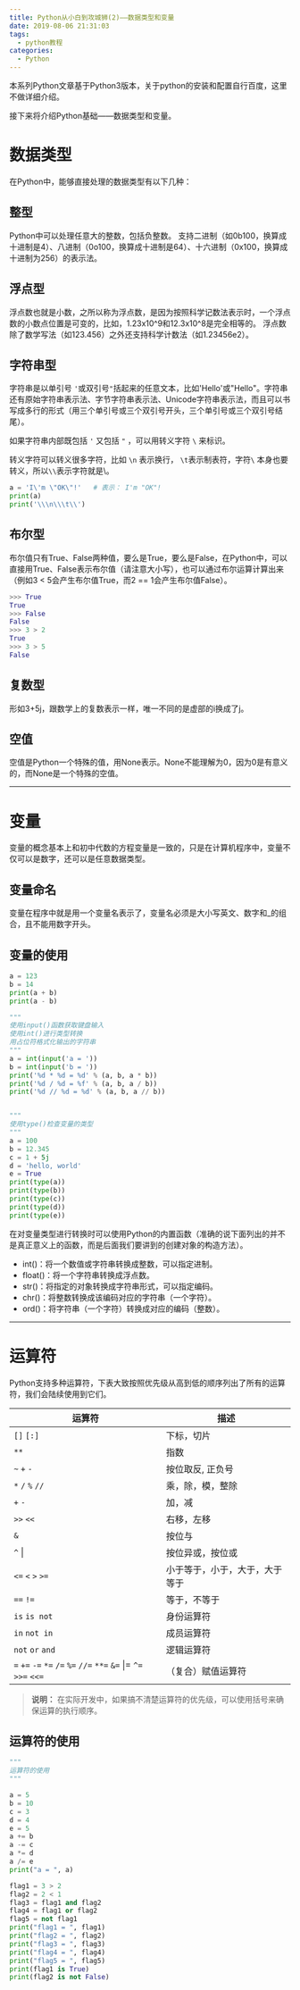```yaml
---
title: Python从小白到攻城狮(2)——数据类型和变量
date: 2019-08-06 21:31:03
tags:
  - python教程
categories:
  - Python
---
```

本系列Python文章基于Python3版本，关于python的安装和配置自行百度，这里不做详细介绍。

接下来将介绍Python基础——数据类型和变量。


# **数据类型**
在Python中，能够直接处理的数据类型有以下几种：


## **整型**
Python中可以处理任意大的整数，包括负整数。
支持二进制（如0b100，换算成十进制是4）、八进制（0o100，换算成十进制是64）、十六进制（0x100，换算成十进制为256）的表示法。


## **浮点型**
浮点数也就是小数，之所以称为浮点数，是因为按照科学记数法表示时，一个浮点数的小数点位置是可变的，比如，1.23x10^9和12.3x10^8是完全相等的。
浮点数除了数学写法（如123.456）之外还支持科学计数法（如1.23456e2）。


## **字符串型**
字符串是以单引号 `'`或双引号`"`括起来的任意文本，比如'Hello'或"Hello"。字符串还有原始字符串表示法、字节字符串表示法、Unicode字符串表示法，而且可以书写成多行的形式（用三个单引号或三个双引号开头，三个单引号或三个双引号结尾）。

如果字符串内部既包括 `'` 又包括 `"` ，可以用转义字符 `\` 来标识。

转义字符可以转义很多字符，比如 `\n` 表示换行， `\t`表示制表符，字符`\` 本身也要转义，所以`\\`表示字符就是\。

```python
a = 'I\'m \"OK\"!'   # 表示： I'm "OK"!
print(a)
print('\\\n\\\t\\')
```


## **布尔型**
布尔值只有True、False两种值，要么是True，要么是False，在Python中，可以直接用True、False表示布尔值（请注意大小写），也可以通过布尔运算计算出来（例如3 < 5会产生布尔值True，而2 == 1会产生布尔值False）。

```python
>>> True
True
>>> False
False
>>> 3 > 2
True
>>> 3 > 5
False
```


## **复数型**
形如3+5j，跟数学上的复数表示一样，唯一不同的是虚部的i换成了j。


## **空值**
空值是Python一个特殊的值，用None表示。None不能理解为0，因为0是有意义的，而None是一个特殊的空值。

---------------------------

# **变量**
变量的概念基本上和初中代数的方程变量是一致的，只是在计算机程序中，变量不仅可以是数字，还可以是任意数据类型。


## **变量命名**
变量在程序中就是用一个变量名表示了，变量名必须是大小写英文、数字和_的组合，且不能用数字开头。


## **变量的使用**
```python
a = 123
b = 14
print(a + b)
print(a - b)

"""
使用input()函数获取键盘输入
使用int()进行类型转换
用占位符格式化输出的字符串
"""
a = int(input('a = '))
b = int(input('b = '))
print('%d * %d = %d' % (a, b, a * b))
print('%d / %d = %f' % (a, b, a / b))
print('%d // %d = %d' % (a, b, a // b))


"""
使用type()检查变量的类型
"""
a = 100
b = 12.345
c = 1 + 5j
d = 'hello, world'
e = True
print(type(a))
print(type(b))
print(type(c))
print(type(d))
print(type(e))
```

在对变量类型进行转换时可以使用Python的内置函数（准确的说下面列出的并不是真正意义上的函数，而是后面我们要讲到的创建对象的构造方法）。

* int()：将一个数值或字符串转换成整数，可以指定进制。
* float()：将一个字符串转换成浮点数。
* str()：将指定的对象转换成字符串形式，可以指定编码。
* chr()：将整数转换成该编码对应的字符串（一个字符）。
* ord()：将字符串（一个字符）转换成对应的编码（整数）。


---------------------------
# **运算符**
Python支持多种运算符，下表大致按照优先级从高到低的顺序列出了所有的运算符，我们会陆续使用到它们。

| 运算符                                                       | 描述                           |
| ------------------------------------------------------------ | ------------------------------ |
| `[]` `[:]`                                                   | 下标，切片                     |
| `**`                                                         | 指数                           |
| `~` `+` `-`                                                  | 按位取反, 正负号               |
| `*` `/` `%` `//`                                             | 乘，除，模，整除               |
| `+` `-`                                                      | 加，减                         |
| `>>` `<<`                                                    | 右移，左移                     |
| `&`                                                          | 按位与                         |
| `^`   &#124;                                                 | 按位异或，按位或               |
| `<=` `<` `>` `>=`                                            | 小于等于，小于，大于，大于等于 |
| `==` `!=`                                                    | 等于，不等于                   |
| `is`  `is not`                                               | 身份运算符                     |
| `in` `not in`                                                | 成员运算符                     |
| `not` `or` `and`                                             | 逻辑运算符                     |
| `=` `+=` `-=` `*=` `/=` `%=` `//=` `**=` `&=` &#124;= `^=` `>>=` `<<=` | （复合）赋值运算符             |

>**说明：** 在实际开发中，如果搞不清楚运算符的优先级，可以使用括号来确保运算的执行顺序。


## **运算符的使用**
```python
"""
运算符的使用
"""

a = 5
b = 10
c = 3
d = 4
e = 5
a += b
a -= c
a *= d
a /= e
print("a = ", a)

flag1 = 3 > 2
flag2 = 2 < 1
flag3 = flag1 and flag2
flag4 = flag1 or flag2
flag5 = not flag1
print("flag1 = ", flag1)
print("flag2 = ", flag2)
print("flag3 = ", flag3)
print("flag4 = ", flag4)
print("flag5 = ", flag5)
print(flag1 is True)
print(flag2 is not False)
```
